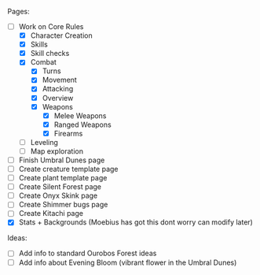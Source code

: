 Pages:
- [ ] Work on Core Rules
	- [x] Character Creation
	- [x] Skills
	- [x] Skill checks
	- [x] Combat
		- [x] Turns
		- [x] Movement
		- [x] Attacking
		- [x] Overview
		- [x] Weapons
			- [x] Melee Weapons
			- [x] Ranged Weapons
			- [x] Firearms
	- [ ] Leveling
	- [ ] Map exploration
- [ ] Finish Umbral Dunes page
- [ ] Create creature template page
- [ ] Create plant template page
- [ ] Create Silent Forest page
- [ ] Create Onyx Skink page
- [ ] Create Shimmer bugs page
- [ ] Create Kitachi page
- [x] Stats + Backgrounds (Moebius has got this dont worry can modify later)

Ideas:
- [ ] Add info to standard Ourobos Forest ideas
- [ ] Add info about Evening Bloom (vibrant flower in the Umbral Dunes)